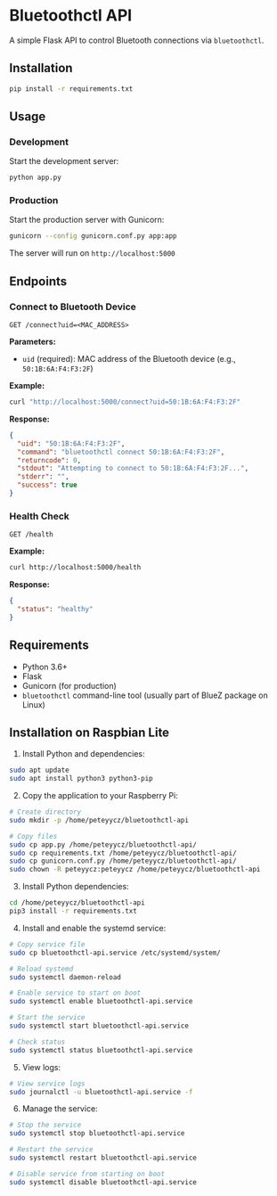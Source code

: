 # Bluetoothctl API

A simple Flask API to control Bluetooth connections via `bluetoothctl`.

## Installation

```bash
pip install -r requirements.txt
```

## Usage

### Development

Start the development server:

```bash
python app.py
```

### Production

Start the production server with Gunicorn:

```bash
gunicorn --config gunicorn.conf.py app:app
```

The server will run on `http://localhost:5000`

## Endpoints

### Connect to Bluetooth Device

```
GET /connect?uid=<MAC_ADDRESS>
```

**Parameters:**
- `uid` (required): MAC address of the Bluetooth device (e.g., `50:1B:6A:F4:F3:2F`)

**Example:**
```bash
curl "http://localhost:5000/connect?uid=50:1B:6A:F4:F3:2F"
```

**Response:**
```json
{
  "uid": "50:1B:6A:F4:F3:2F",
  "command": "bluetoothctl connect 50:1B:6A:F4:F3:2F",
  "returncode": 0,
  "stdout": "Attempting to connect to 50:1B:6A:F4:F3:2F...",
  "stderr": "",
  "success": true
}
```

### Health Check

```
GET /health
```

**Example:**
```bash
curl http://localhost:5000/health
```

**Response:**
```json
{
  "status": "healthy"
}
```

## Requirements

- Python 3.6+
- Flask
- Gunicorn (for production)
- `bluetoothctl` command-line tool (usually part of BlueZ package on Linux)

## Installation on Raspbian Lite

1. Install Python and dependencies:
```bash
sudo apt update
sudo apt install python3 python3-pip
```

2. Copy the application to your Raspberry Pi:
```bash
# Create directory
sudo mkdir -p /home/peteyycz/bluetoothctl-api

# Copy files
sudo cp app.py /home/peteyycz/bluetoothctl-api/
sudo cp requirements.txt /home/peteyycz/bluetoothctl-api/
sudo cp gunicorn.conf.py /home/peteyycz/bluetoothctl-api/
sudo chown -R peteyycz:peteyycz /home/peteyycz/bluetoothctl-api
```

3. Install Python dependencies:
```bash
cd /home/peteyycz/bluetoothctl-api
pip3 install -r requirements.txt
```

4. Install and enable the systemd service:
```bash
# Copy service file
sudo cp bluetoothctl-api.service /etc/systemd/system/

# Reload systemd
sudo systemctl daemon-reload

# Enable service to start on boot
sudo systemctl enable bluetoothctl-api.service

# Start the service
sudo systemctl start bluetoothctl-api.service

# Check status
sudo systemctl status bluetoothctl-api.service
```

5. View logs:
```bash
# View service logs
sudo journalctl -u bluetoothctl-api.service -f
```

6. Manage the service:
```bash
# Stop the service
sudo systemctl stop bluetoothctl-api.service

# Restart the service
sudo systemctl restart bluetoothctl-api.service

# Disable service from starting on boot
sudo systemctl disable bluetoothctl-api.service
```
